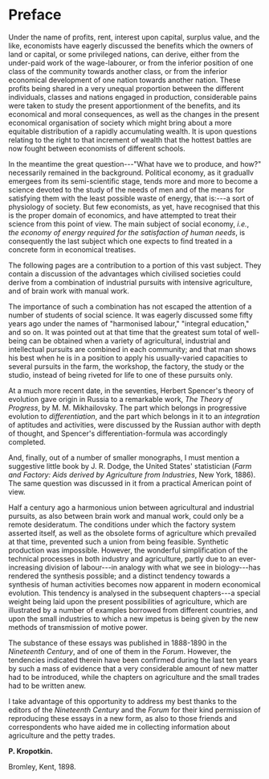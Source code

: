# Preface

Under the name of profits, rent, interest upon capital, surplus value, and the like, economists have eagerly discussed the benefits which the owners of land or capital, or some privileged nations, can derive, either from the under-paid work of the wage-labourer, or from the inferior position of one class of the community towards another class, or from the inferior economical development of one nation towards another nation. These profits being shared in a very unequal proportion between the different individuals, classes and nations engaged in production, considerable pains were taken to study the present apportionment of the benefits, and its economical and moral consequences, as well as the changes in the present economical organisation of society which might bring about a more equitable distribution of a rapidly accumulating wealth. It is upon questions relating to the right to that increment of wealth that the hottest battles are now fought between economists of different schools.

In the meantime the great question---"What have we to produce, and how?" necessarily remained in the background. Political economy, as it graduallv emergees from its semi-scientific stage, tends more and more to become a science devoted to the study of the needs of men and of the means for satisfying them with the least possible waste of energy, that is:---a sort of physiology of society. But few economists, as yet, have recognised that this is the proper domain of economics, and have attempted to treat their science from this point of view. The main subject of social economy, *i.e.*, *the economy of energy required for the satisfaction of human needs*, is consequently the last subject which one expects to find treated in a concrete form in economical treatises.

The following pages are a contribution to a portion of this vast subject. They contain a discussion of the advantages which civilised societies could derive from a combination of industrial pursuits with intensive agriculture, and of brain work with manual work.

The importance of such a combination has not escaped the attention of a number of students of social science. It was eagerly discussed some fifty years ago under the names of "harmonised labour," "integral education," and so on. It was pointed out at that time that the greatest sum total of well-being can be obtained when a variety of agricultural, industrial and intellectual pursuits are combined in each community; and that man shows his best when he is in a position to apply his usually-varied capacities to several pursuits in the farm, the workshop, the factory, the study or the studio, instead of being riveted for life to one of these pursuits only.

At a much more recent date, in the seventies, Herbert Spencer's theory of evolution gave origin in Russia to a remarkable work, *The Theory of Progress*, by M. M. Mikhailovsky. The part which belongs in progressive evolution to *differentiation*, and the part which belongs in it to an *integration* of aptitudes and activities, were discussed by the Russian author with depth of thought, and Spencer's differentiation-formula was accordingly completed.

And, finally, out of a number of smaller monographs, I must mention a suggestive little book by J. R. Dodge, the United States' statistician (*Farm and Factory: Aids derived by Agriculture from Industries*, New York, 1886). The same question was discussed in it from a practical American point of view.

Half a century ago a harmonious union between agricultural and industrial pursuits, as also between brain work and manual work, could only be a remote desideratum. The conditions under which the factory system asserted itself, as well as the obsolete forms of agriculture which prevailed at that time, prevented such a union from being feasible. Synthetic production was impossible. However, the wonderful simplification of the technical processes in both industry and agriculture, partly due to an ever-increasing division of labour---in analogy with what we see in biology---has rendered the synthesis possible; and a distinct tendency towards a synthesis of human activities becomes now apparent in modern economical evolution. This tendency is analysed in the subsequent chapters---a special weight being laid upon the present possibilities of agriculture, which are illustrated by a number of examples borrowed from different countries, and upon the small industries to which a new impetus is being given by the new methods of transmission of motive power.

The substance of these essays was published in 1888-1890 in the *Nineteenth Century*, and of one of them in the *Forum*. However, the tendencies indicated therein have been confirmed during the last ten years by such a mass of evidence that a very considerable amount of new matter had to be introduced, while the chapters on agriculture and the small trades had to be written anew.

I take advantage of this opportunity to address my best thanks to the editors of the *Nineteenth Century* and the *Forum* for their kind permission of reproducing these essays in a new form, as also to those friends and correspondents who have aided me in collecting information about agriculture and the petty trades.

**P. Kropotkin.**

Bromley, Kent, 1898.
